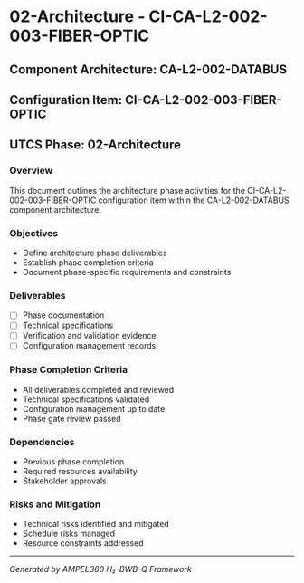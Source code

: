 # 02-Architecture - CI-CA-L2-002-003-FIBER-OPTIC

## Component Architecture: CA-L2-002-DATABUS
## Configuration Item: CI-CA-L2-002-003-FIBER-OPTIC
## UTCS Phase: 02-Architecture

### Overview
This document outlines the architecture phase activities for the CI-CA-L2-002-003-FIBER-OPTIC configuration item within the CA-L2-002-DATABUS component architecture.

### Objectives
- Define architecture phase deliverables
- Establish phase completion criteria
- Document phase-specific requirements and constraints

### Deliverables
- [ ] Phase documentation
- [ ] Technical specifications
- [ ] Verification and validation evidence
- [ ] Configuration management records

### Phase Completion Criteria
- All deliverables completed and reviewed
- Technical specifications validated
- Configuration management up to date
- Phase gate review passed

### Dependencies
- Previous phase completion
- Required resources availability
- Stakeholder approvals

### Risks and Mitigation
- Technical risks identified and mitigated
- Schedule risks managed
- Resource constraints addressed

---
*Generated by AMPEL360 H₂-BWB-Q Framework*
